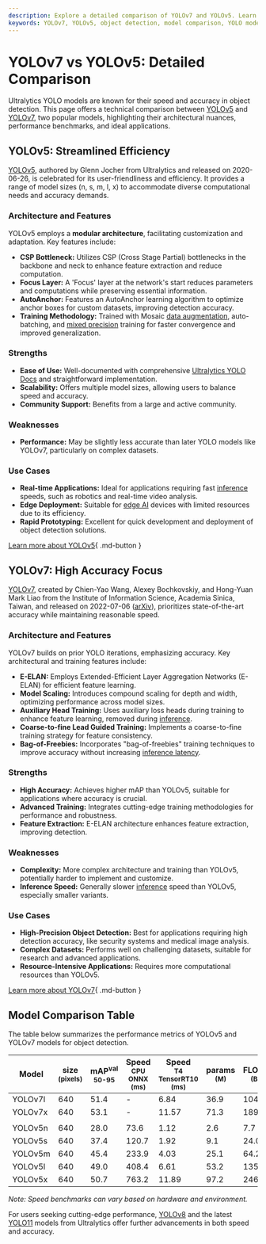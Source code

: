 ```yaml
---
description: Explore a detailed comparison of YOLOv7 and YOLOv5. Learn their key features, performance metrics, strengths, and use cases to choose the right model.
keywords: YOLOv7, YOLOv5, object detection, model comparison, YOLO models, machine learning, deep learning, performance benchmarks, architecture, AI models
---
```


# YOLOv7 vs YOLOv5: Detailed Comparison

Ultralytics YOLO models are known for their speed and accuracy in object detection. This page offers a technical comparison between [YOLOv5](https://github.com/ultralytics/yolov5) and [YOLOv7](https://github.com/WongKinYiu/yolov7), two popular models, highlighting their architectural nuances, performance benchmarks, and ideal applications.

<script async src="https://cdn.jsdelivr.net/npm/chart.js@3.9.1/dist/chart.min.js"></script>
<script defer src="../../javascript/benchmark.js"></script>

<canvas id="modelComparisonChart" width="1024" height="400" active-models='["YOLOv7", "YOLOv5"]'></canvas>

## YOLOv5: Streamlined Efficiency

[YOLOv5](https://github.com/ultralytics/yolov5), authored by Glenn Jocher from Ultralytics and released on 2020-06-26, is celebrated for its user-friendliness and efficiency. It provides a range of model sizes (n, s, m, l, x) to accommodate diverse computational needs and accuracy demands.

### Architecture and Features

YOLOv5 employs a **modular architecture**, facilitating customization and adaptation. Key features include:

- **CSP Bottleneck:** Utilizes CSP (Cross Stage Partial) bottlenecks in the backbone and neck to enhance feature extraction and reduce computation.
- **Focus Layer:** A 'Focus' layer at the network's start reduces parameters and computations while preserving essential information.
- **AutoAnchor:** Features an AutoAnchor learning algorithm to optimize anchor boxes for custom datasets, improving detection accuracy.
- **Training Methodology:** Trained with Mosaic [data augmentation](https://www.ultralytics.com/glossary/data-augmentation), auto-batching, and [mixed precision](https://www.ultralytics.com/glossary/mixed-precision) training for faster convergence and improved generalization.

### Strengths

- **Ease of Use:** Well-documented with comprehensive [Ultralytics YOLO Docs](https://docs.ultralytics.com/guides/) and straightforward implementation.
- **Scalability:** Offers multiple model sizes, allowing users to balance speed and accuracy.
- **Community Support:** Benefits from a large and active community.

### Weaknesses

- **Performance:** May be slightly less accurate than later YOLO models like YOLOv7, particularly on complex datasets.

### Use Cases

- **Real-time Applications:** Ideal for applications requiring fast [inference](https://www.ultralytics.com/glossary/inference-engine) speeds, such as robotics and real-time video analysis.
- **Edge Deployment:** Suitable for [edge AI](https://www.ultralytics.com/glossary/edge-ai) devices with limited resources due to its efficiency.
- **Rapid Prototyping:** Excellent for quick development and deployment of object detection solutions.

[Learn more about YOLOv5](https://github.com/ultralytics/yolov5){ .md-button }

## YOLOv7: High Accuracy Focus

[YOLOv7](https://github.com/WongKinYiu/yolov7), created by Chien-Yao Wang, Alexey Bochkovskiy, and Hong-Yuan Mark Liao from the Institute of Information Science, Academia Sinica, Taiwan, and released on 2022-07-06 ([arXiv](https://arxiv.org/abs/2207.02696)), prioritizes state-of-the-art accuracy while maintaining reasonable speed.

### Architecture and Features

YOLOv7 builds on prior YOLO iterations, emphasizing accuracy. Key architectural and training features include:

- **E-ELAN:** Employs Extended-Efficient Layer Aggregation Networks (E-ELAN) for efficient feature learning.
- **Model Scaling:** Introduces compound scaling for depth and width, optimizing performance across model sizes.
- **Auxiliary Head Training:** Uses auxiliary loss heads during training to enhance feature learning, removed during [inference](https://www.ultralytics.com/glossary/inference-engine).
- **Coarse-to-fine Lead Guided Training:** Implements a coarse-to-fine training strategy for feature consistency.
- **Bag-of-Freebies:** Incorporates "bag-of-freebies" training techniques to improve accuracy without increasing [inference latency](https://www.ultralytics.com/glossary/inference-latency).

### Strengths

- **High Accuracy:** Achieves higher mAP than YOLOv5, suitable for applications where accuracy is crucial.
- **Advanced Training:** Integrates cutting-edge training methodologies for performance and robustness.
- **Feature Extraction:** E-ELAN architecture enhances feature extraction, improving detection.

### Weaknesses

- **Complexity:** More complex architecture and training than YOLOv5, potentially harder to implement and customize.
- **Inference Speed:** Generally slower [inference](https://www.ultralytics.com/glossary/inference-engine) speed than YOLOv5, especially smaller variants.

### Use Cases

- **High-Precision Object Detection:** Best for applications requiring high detection accuracy, like security systems and medical image analysis.
- **Complex Datasets:** Performs well on challenging datasets, suitable for research and advanced applications.
- **Resource-Intensive Applications:** Requires more computational resources than YOLOv5.

[Learn more about YOLOv7](https://docs.ultralytics.com/models/yolov7/){ .md-button }

## Model Comparison Table

The table below summarizes the performance metrics of YOLOv5 and YOLOv7 models for object detection.

| Model   | size<br><sup>(pixels) | mAP<sup>val<br>50-95 | Speed<br><sup>CPU ONNX<br>(ms) | Speed<br><sup>T4 TensorRT10<br>(ms) | params<br><sup>(M) | FLOPs<br><sup>(B) |
| ------- | --------------------- | -------------------- | ------------------------------ | ----------------------------------- | ------------------ | ----------------- |
| YOLOv7l | 640                   | 51.4                 | -                              | 6.84                                | 36.9               | 104.7             |
| YOLOv7x | 640                   | 53.1                 | -                              | 11.57                               | 71.3               | 189.9             |
|         |                       |                      |                                |                                     |                    |                   |
| YOLOv5n | 640                   | 28.0                 | 73.6                           | 1.12                                | 2.6                | 7.7               |
| YOLOv5s | 640                   | 37.4                 | 120.7                          | 1.92                                | 9.1                | 24.0              |
| YOLOv5m | 640                   | 45.4                 | 233.9                          | 4.03                                | 25.1               | 64.2              |
| YOLOv5l | 640                   | 49.0                 | 408.4                          | 6.61                                | 53.2               | 135.0             |
| YOLOv5x | 640                   | 50.7                 | 763.2                          | 11.89                               | 97.2               | 246.4             |

_Note: Speed benchmarks can vary based on hardware and environment._

For users seeking cutting-edge performance, [YOLOv8](https://docs.ultralytics.com/models/yolov8/) and the latest [YOLO11](https://docs.ultralytics.com/models/yolo11/) models from Ultralytics offer further advancements in both speed and accuracy.